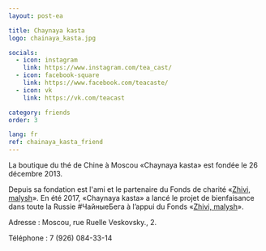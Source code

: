 ```yaml
---
layout: post-ea

title: Chaynaya kasta
logo: chainaya_kasta.jpg

socials:
  - icon: instagram
    link: https://www.instagram.com/tea_cast/
  - icon: facebook-square
    link: https://www.facebook.com/teacaste/
  - icon: vk
    link: https://vk.com/teacast

category: friends
order: 3

lang: fr
ref: chainaya_kasta_friend
---
```


La boutique du thé de Chine à Moscou  «Chaynaya kasta» est fondée le 26 décembre 2013.

Depuis sa fondation  est l'ami et le partenaire du Fonds de charité «<a href="https://fondzhivimalysh.ru/" target="_blank">Zhivi, malysh</a>». En été  2017, «Chaynaya kasta» a lancé le projet de bienfaisance  dans  toute la Russie #ЧайныеБега à l’appui  du Fonds «<a href="https://fondzhivimalysh.ru/" target="_blank">Zhivi, malysh</a>».

Adresse : Moscou, rue Ruelle Veskovsky., 2. 

Téléphone : 7 (926) 084-33-14




